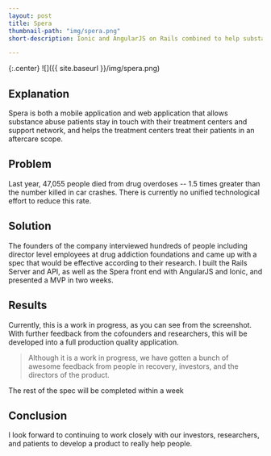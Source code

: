 ```yaml
---
layout: post
title: Spera
thumbnail-path: "img/spera.png"
short-description: Ionic and AngularJS on Rails combined to help substance abuse patients.

---
```


{:.center}
![]({{ site.baseurl }}/img/spera.png)

## Explanation

Spera is both a mobile application and web application that allows substance abuse patients stay in touch with their treatment centers and support network, and helps the treatment centers treat their patients in an aftercare scope.

## Problem

Last year, 47,055 people died from drug overdoses -- 1.5 times greater than the number killed in car crashes. There is currently no unified technological effort to reduce this rate.  

## Solution

The founders of the company interviewed hundreds of people including director level employees at drug addiction foundations and came up with a spec that would be effective according to their research. I built the Rails Server and API, as well as the Spera front end with AngularJS and Ionic, and presented a MVP in two weeks. 

## Results

Currently, this is a work in progress, as you can see from the screenshot. With further feedback from the cofounders and researchers, this will be developed into a full production quality application.

> Although it is a work in progress, we have gotten a bunch of awesome feedback from people in recovery, investors, and the directors of the product. 

The rest of the spec will be completed within a week

## Conclusion

I look forward to continuing to work closely with our investors, researchers, and patients to develop a product to really help people. 